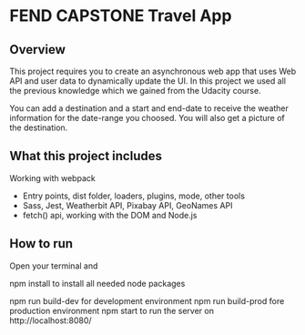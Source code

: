 # FEND CAPSTONE Travel App 

## Overview
This project requires you to create an asynchronous web app that uses Web API and user data to dynamically update the UI.
In this project we used all the previous knowledge which we gained from the Udacity course.

You can add a destination and a start and end-date to receive the weather information for the date-range you choosed.
You will also get a picture of the destination. 

## What this project includes
Working with webpack
- Entry points, dist folder, loaders, plugins, mode, other tools
- Sass, Jest, Weatherbit API, Pixabay API, GeoNames API
- fetch() api, working with the DOM and Node.js 

## How to run
Open your terminal and

npm install to install all needed node packages

npm run build-dev for development environment
npm run build-prod fore production environment
npm start to run the server on http://localhost:8080/